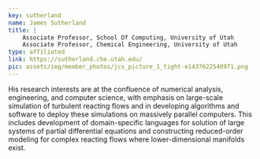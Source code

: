 ```yaml
---
key: sutherland
name: James Sutherland
title: |
    Associate Professor, School Of Computing, University of Utah
    Associate Professor, Chemical Engineering, University of Utah
type: affiliated
link: https://sutherland.che.utah.edu/
pic: assets/img/member_photos/jcs_picture_1_tight-e1437622540971.png
---
```


His research interests are at the confluence of numerical analysis, engineering, and computer science, with emphasis on large-scale simulation of turbulent reacting flows and in developing algorithms and software to deploy these simulations on massively parallel computers. This includes development of domain-specific languages for solution of large systems of partial differential equations and constructing reduced-order modeling for complex reacting flows where lower-dimensional manifolds exist.
